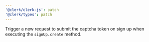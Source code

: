 ```yaml
---
'@clerk/clerk-js': patch
'@clerk/types': patch
---
```


Trigger a new request to submit the captcha token on sign up when executing the `signUp.create` method.